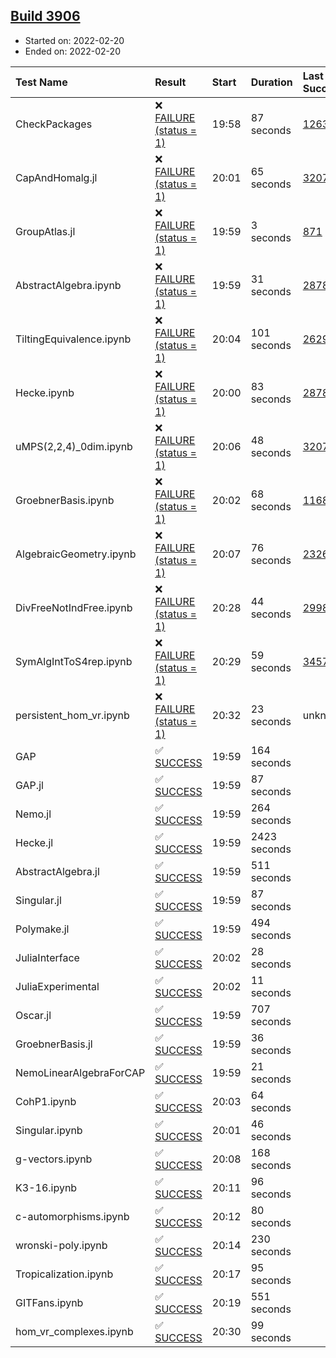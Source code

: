 ## [Build 3906](https://oscarci.mathematik.uni-kl.de/job/oscar-stable/3906/)

* Started on: 2022-02-20
* Ended on: 2022-02-20

| Test Name    | Result | Start | Duration | Last Success | First Failure |
|:-------------|:-------|:------|:---------|:-------------|:--------------|
| CheckPackages | ❌ [FAILURE (status = 1)](https://oscarci.mathematik.uni-kl.de/job/oscar-stable/3906/artifact/logs/build-3906/CheckPackages.log) | 19:58 | 87 seconds | [1263](https://oscarci.mathematik.uni-kl.de/job/oscar-stable/1263/) | [1264](https://oscarci.mathematik.uni-kl.de/job/oscar-stable/1264/) |
| CapAndHomalg.jl | ❌ [FAILURE (status = 1)](https://oscarci.mathematik.uni-kl.de/job/oscar-stable/3906/artifact/logs/build-3906/CapAndHomalg.jl.log) | 20:01 | 65 seconds | [3207](https://oscarci.mathematik.uni-kl.de/job/oscar-stable/3207/) | [3208](https://oscarci.mathematik.uni-kl.de/job/oscar-stable/3208/) |
| GroupAtlas.jl | ❌ [FAILURE (status = 1)](https://oscarci.mathematik.uni-kl.de/job/oscar-stable/3906/artifact/logs/build-3906/GroupAtlas.jl.log) | 19:59 | 3 seconds | [871](https://oscarci.mathematik.uni-kl.de/job/oscar-stable/871/) | [872](https://oscarci.mathematik.uni-kl.de/job/oscar-stable/872/) |
| AbstractAlgebra.ipynb | ❌ [FAILURE (status = 1)](https://oscarci.mathematik.uni-kl.de/job/oscar-stable/3906/artifact/logs/build-3906/AbstractAlgebra.ipynb.log) | 19:59 | 31 seconds | [2878](https://oscarci.mathematik.uni-kl.de/job/oscar-stable/2878/) | [2879](https://oscarci.mathematik.uni-kl.de/job/oscar-stable/2879/) |
| TiltingEquivalence.ipynb | ❌ [FAILURE (status = 1)](https://oscarci.mathematik.uni-kl.de/job/oscar-stable/3906/artifact/logs/build-3906/TiltingEquivalence.ipynb.log) | 20:04 | 101 seconds | [2629](https://oscarci.mathematik.uni-kl.de/job/oscar-stable/2629/) | [2630](https://oscarci.mathematik.uni-kl.de/job/oscar-stable/2630/) |
| Hecke.ipynb | ❌ [FAILURE (status = 1)](https://oscarci.mathematik.uni-kl.de/job/oscar-stable/3906/artifact/logs/build-3906/Hecke.ipynb.log) | 20:00 | 83 seconds | [2878](https://oscarci.mathematik.uni-kl.de/job/oscar-stable/2878/) | [2879](https://oscarci.mathematik.uni-kl.de/job/oscar-stable/2879/) |
| uMPS(2,2,4)_0dim.ipynb | ❌ [FAILURE (status = 1)](https://oscarci.mathematik.uni-kl.de/job/oscar-stable/3906/artifact/logs/build-3906/uMPS-2-2-4-_0dim.ipynb.log) | 20:06 | 48 seconds | [3207](https://oscarci.mathematik.uni-kl.de/job/oscar-stable/3207/) | [3208](https://oscarci.mathematik.uni-kl.de/job/oscar-stable/3208/) |
| GroebnerBasis.ipynb | ❌ [FAILURE (status = 1)](https://oscarci.mathematik.uni-kl.de/job/oscar-stable/3906/artifact/logs/build-3906/GroebnerBasis.ipynb.log) | 20:02 | 68 seconds | [1168](https://oscarci.mathematik.uni-kl.de/job/oscar-stable/1168/) | [1169](https://oscarci.mathematik.uni-kl.de/job/oscar-stable/1169/) |
| AlgebraicGeometry.ipynb | ❌ [FAILURE (status = 1)](https://oscarci.mathematik.uni-kl.de/job/oscar-stable/3906/artifact/logs/build-3906/AlgebraicGeometry.ipynb.log) | 20:07 | 76 seconds | [2326](https://oscarci.mathematik.uni-kl.de/job/oscar-stable/2326/) | [2327](https://oscarci.mathematik.uni-kl.de/job/oscar-stable/2327/) |
| DivFreeNotIndFree.ipynb | ❌ [FAILURE (status = 1)](https://oscarci.mathematik.uni-kl.de/job/oscar-stable/3906/artifact/logs/build-3906/DivFreeNotIndFree.ipynb.log) | 20:28 | 44 seconds | [2998](https://oscarci.mathematik.uni-kl.de/job/oscar-stable/2998/) | [2999](https://oscarci.mathematik.uni-kl.de/job/oscar-stable/2999/) |
| SymAlgIntToS4rep.ipynb | ❌ [FAILURE (status = 1)](https://oscarci.mathematik.uni-kl.de/job/oscar-stable/3906/artifact/logs/build-3906/SymAlgIntToS4rep.ipynb.log) | 20:29 | 59 seconds | [3457](https://oscarci.mathematik.uni-kl.de/job/oscar-stable/3457/) | [3458](https://oscarci.mathematik.uni-kl.de/job/oscar-stable/3458/) |
| persistent_hom_vr.ipynb | ❌ [FAILURE (status = 1)](https://oscarci.mathematik.uni-kl.de/job/oscar-stable/3906/artifact/logs/build-3906/persistent_hom_vr.ipynb.log) | 20:32 | 23 seconds | unknown | unknown |
| GAP | ✅ [SUCCESS](https://oscarci.mathematik.uni-kl.de/job/oscar-stable/3906/artifact/logs/build-3906/GAP.log) | 19:59 | 164 seconds |  |  |
| GAP.jl | ✅ [SUCCESS](https://oscarci.mathematik.uni-kl.de/job/oscar-stable/3906/artifact/logs/build-3906/GAP.jl.log) | 19:59 | 87 seconds |  |  |
| Nemo.jl | ✅ [SUCCESS](https://oscarci.mathematik.uni-kl.de/job/oscar-stable/3906/artifact/logs/build-3906/Nemo.jl.log) | 19:59 | 264 seconds |  |  |
| Hecke.jl | ✅ [SUCCESS](https://oscarci.mathematik.uni-kl.de/job/oscar-stable/3906/artifact/logs/build-3906/Hecke.jl.log) | 19:59 | 2423 seconds |  |  |
| AbstractAlgebra.jl | ✅ [SUCCESS](https://oscarci.mathematik.uni-kl.de/job/oscar-stable/3906/artifact/logs/build-3906/AbstractAlgebra.jl.log) | 19:59 | 511 seconds |  |  |
| Singular.jl | ✅ [SUCCESS](https://oscarci.mathematik.uni-kl.de/job/oscar-stable/3906/artifact/logs/build-3906/Singular.jl.log) | 19:59 | 87 seconds |  |  |
| Polymake.jl | ✅ [SUCCESS](https://oscarci.mathematik.uni-kl.de/job/oscar-stable/3906/artifact/logs/build-3906/Polymake.jl.log) | 19:59 | 494 seconds |  |  |
| JuliaInterface | ✅ [SUCCESS](https://oscarci.mathematik.uni-kl.de/job/oscar-stable/3906/artifact/logs/build-3906/JuliaInterface.log) | 20:02 | 28 seconds |  |  |
| JuliaExperimental | ✅ [SUCCESS](https://oscarci.mathematik.uni-kl.de/job/oscar-stable/3906/artifact/logs/build-3906/JuliaExperimental.log) | 20:02 | 11 seconds |  |  |
| Oscar.jl | ✅ [SUCCESS](https://oscarci.mathematik.uni-kl.de/job/oscar-stable/3906/artifact/logs/build-3906/Oscar.jl.log) | 19:59 | 707 seconds |  |  |
| GroebnerBasis.jl | ✅ [SUCCESS](https://oscarci.mathematik.uni-kl.de/job/oscar-stable/3906/artifact/logs/build-3906/GroebnerBasis.jl.log) | 19:59 | 36 seconds |  |  |
| NemoLinearAlgebraForCAP | ✅ [SUCCESS](https://oscarci.mathematik.uni-kl.de/job/oscar-stable/3906/artifact/logs/build-3906/NemoLinearAlgebraForCAP.log) | 19:59 | 21 seconds |  |  |
| CohP1.ipynb | ✅ [SUCCESS](https://oscarci.mathematik.uni-kl.de/job/oscar-stable/3906/artifact/logs/build-3906/CohP1.ipynb.log) | 20:03 | 64 seconds |  |  |
| Singular.ipynb | ✅ [SUCCESS](https://oscarci.mathematik.uni-kl.de/job/oscar-stable/3906/artifact/logs/build-3906/Singular.ipynb.log) | 20:01 | 46 seconds |  |  |
| g-vectors.ipynb | ✅ [SUCCESS](https://oscarci.mathematik.uni-kl.de/job/oscar-stable/3906/artifact/logs/build-3906/g-vectors.ipynb.log) | 20:08 | 168 seconds |  |  |
| K3-16.ipynb | ✅ [SUCCESS](https://oscarci.mathematik.uni-kl.de/job/oscar-stable/3906/artifact/logs/build-3906/K3-16.ipynb.log) | 20:11 | 96 seconds |  |  |
| c-automorphisms.ipynb | ✅ [SUCCESS](https://oscarci.mathematik.uni-kl.de/job/oscar-stable/3906/artifact/logs/build-3906/c-automorphisms.ipynb.log) | 20:12 | 80 seconds |  |  |
| wronski-poly.ipynb | ✅ [SUCCESS](https://oscarci.mathematik.uni-kl.de/job/oscar-stable/3906/artifact/logs/build-3906/wronski-poly.ipynb.log) | 20:14 | 230 seconds |  |  |
| Tropicalization.ipynb | ✅ [SUCCESS](https://oscarci.mathematik.uni-kl.de/job/oscar-stable/3906/artifact/logs/build-3906/Tropicalization.ipynb.log) | 20:17 | 95 seconds |  |  |
| GITFans.ipynb | ✅ [SUCCESS](https://oscarci.mathematik.uni-kl.de/job/oscar-stable/3906/artifact/logs/build-3906/GITFans.ipynb.log) | 20:19 | 551 seconds |  |  |
| hom_vr_complexes.ipynb | ✅ [SUCCESS](https://oscarci.mathematik.uni-kl.de/job/oscar-stable/3906/artifact/logs/build-3906/hom_vr_complexes.ipynb.log) | 20:30 | 99 seconds |  |  |
